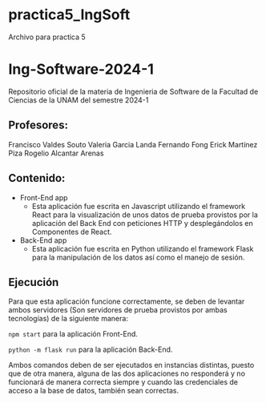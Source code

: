 # practica5_IngSoft
Archivo para practica 5
# Ing-Software-2024-1
Repositorio oficial de la materia de Ingenieria de Software de la Facultad de Ciencias de la UNAM del semestre 2024-1

## Profesores:

Francisco Valdes Souto
Valeria Garcia Landa
Fernando Fong
Erick Martínez Piza
Rogelio Alcantar Arenas

## Contenido:

- Front-End app
  - Esta aplicación fue escrita en Javascript utilizando el framework React para la visualización de unos datos de prueba provistos por la aplicación del Back End con peticiones HTTP y desplegándolos en Componentes de React.
- Back-End app
  - Esta aplicación fue escrita en Python utilizando el framework Flask para la manipulación de los datos así como el manejo de sesión.
 
## Ejecución 

Para que esta aplicación funcione correctamente, se deben de levantar ambos servidores (Son servidores de prueba provistos por ambas tecnologías) de la siguiente manera: 

`npm start` para la aplicación Front-End.

`python -m flask run` para la aplicación Back-End.

Ambos comandos deben de ser ejecutados en instancias distintas, puesto que de otra manera, alguna de las dos aplicaciones no responderá y no funcionará de manera correcta siempre y cuando las credenciales de acceso a la base de datos, también sean correctas.
